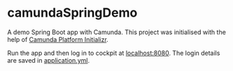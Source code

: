 # camundaSpringDemo

A demo Spring Boot app with Camunda. This project was initialised with the help of [Camunda Platform Initializr](https://start.camunda.com/).

Run the app and then log in to cockpit at [localhost:8080](http://localhost:8080/). The login details are saved 
in [application.yml](/src/main/resources/application.yaml).